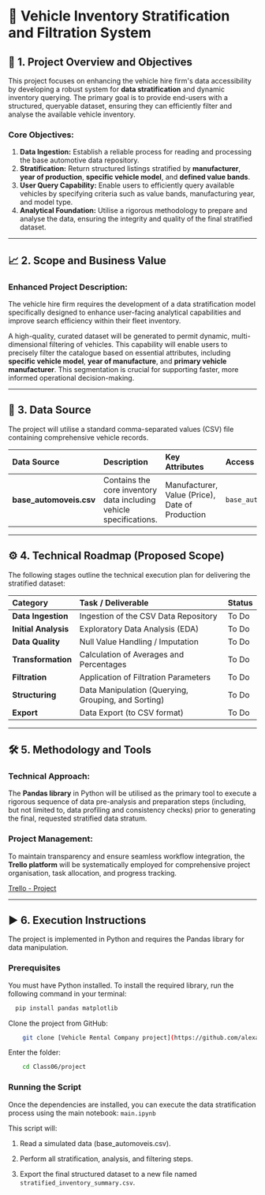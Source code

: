 # 🚗 Vehicle Inventory Stratification and Filtration System

## 🎯 1. Project Overview and Objectives

This project focuses on enhancing the vehicle hire firm's data accessibility by developing a robust system for **data stratification** and dynamic inventory querying. The primary goal is to provide end-users with a structured, queryable dataset, ensuring they can efficiently filter and analyse the available vehicle inventory.

### Core Objectives:

1.  **Data Ingestion:** Establish a reliable process for reading and processing the base automotive data repository.
2.  **Stratification:** Return structured listings stratified by **manufacturer**, **year of production**, **specific vehicle model**, and **defined value bands**.
3.  **User Query Capability:** Enable users to efficiently query available vehicles by specifying criteria such as value bands, manufacturing year, and model type.
4.  **Analytical Foundation:** Utilise a rigorous methodology to prepare and analyse the data, ensuring the integrity and quality of the final stratified dataset.

---

## 📈 2. Scope and Business Value

### Enhanced Project Description:

The vehicle hire firm requires the development of a data stratification model specifically designed to enhance user-facing analytical capabilities and improve search efficiency within their fleet inventory.

A high-quality, curated dataset will be generated to permit dynamic, multi-dimensional filtering of vehicles. This capability will enable users to precisely filter the catalogue based on essential attributes, including **specific vehicle model**, **year of manufacture**, and **primary vehicle manufacturer**. This segmentation is crucial for supporting faster, more informed operational decision-making.

---

## 💾 3. Data Source

The project will utilise a standard comma-separated values (CSV) file containing comprehensive vehicle records.

| Data Source             | Description                                                        | Key Attributes                                  | Access Link           |
|:------------------------|:-------------------------------------------------------------------|:------------------------------------------------|:----------------------|
| **base_automoveis.csv** | Contains the core inventory data including vehicle specifications. | Manufacturer, Value (Price), Date of Production | `base_automoveis.csv` |

---

## ⚙️ 4. Technical Roadmap (Proposed Scope)

The following stages outline the technical execution plan for delivering the stratified dataset:

| Category             | Task / Deliverable                                  | Status |
|:---------------------|:----------------------------------------------------|:-------|
| **Data Ingestion**   | Ingestion of the CSV Data Repository                | To Do  |
| **Initial Analysis** | Exploratory Data Analysis (EDA)                     | To Do  |
| **Data Quality**     | Null Value Handling / Imputation                    | To Do  |
| **Transformation**   | Calculation of Averages and Percentages             | To Do  |
| **Filtration**       | Application of Filtration Parameters                | To Do  |
| **Structuring**      | Data Manipulation (Querying, Grouping, and Sorting) | To Do  |
| **Export**           | Data Export (to CSV format)                         | To Do  |

---

## 🛠️ 5. Methodology and Tools

### Technical Approach:

The **Pandas library** in Python will be utilised as the primary tool to execute a rigorous sequence of data pre-analysis and preparation steps (including, but not limited to, data profiling and consistency checks) prior to generating the final, requested stratified data stratum.

### Project Management:

To maintain transparency and ensure seamless workflow integration, the **Trello platform** will be systematically employed for comprehensive project organisation, task allocation, and progress tracking.

[Trello - Project](https://trello.com/b/ImHUT7F5/pandas-course)

---
## ▶️ 6. Execution Instructions
The project is implemented in Python and requires the Pandas library for data manipulation.

### Prerequisites
You must have Python installed. To install the required library, run the following command in your terminal:

```bash
  pip install pandas matplotlib
```

Clone the project from GitHub:
```bash
    git clone [Vehicle Rental Company project](https://github.com/alexandrecpedro/data_analytics.git)
```

Enter the folder:
```bash
    cd Class06/project
```

### Running the Script
Once the dependencies are installed, you can execute the data stratification process using the main notebook: `main.ipynb`

This script will:

1. Read a simulated data (base_automoveis.csv).

2. Perform all stratification, analysis, and filtering steps.

3. Export the final structured dataset to a new file named `stratified_inventory_summary.csv`.